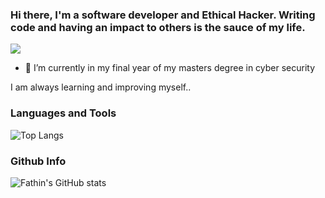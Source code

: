 ### Hi there, I'm a software developer and Ethical Hacker. Writing code and having an impact to others is the sauce of my life.

![](https://fato07.github.io/home/)
- 🔭 I’m currently in my final year of my masters degree in cyber security 

I am always learning and improving myself..

### Languages and Tools
![Top Langs](https://github-readme-stats.vercel.app/api/top-langs/?username=Fato07&hide=javascript,html)

### Github Info
![Fathin's GitHub stats](https://github-readme-stats.vercel.app/api?username=Fato07&show_icons=true&theme=nightowl)
